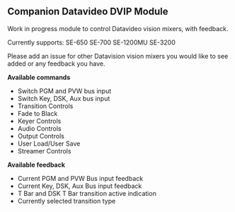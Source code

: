 ## Companion Datavideo DVIP Module

Work in progress module to control Datavideo vision mixers, with feedback.

Currently supports:
SE-650
SE-700
SE-1200MU
SE-3200

Please add an issue for other Datavision vision mixers you would like to see added or any feedback you have.

**Available commands**

* Switch PGM and PVW bus input
* Switch Key, DSK, Aux bus input
* Transition Controls
* Fade to Black
* Keyer Controls
* Audio Controls
* Output Controls
* User Load/User Save
* Streamer Controls


**Available feedback**
* Current PGM and PVW Bus input feedback
* Current Key, DSK, Aux Bus input feedback
* T Bar and DSK T Bar transition active indication
* Currently selected transition type